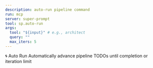 ```yaml
---
description: auto-run pipeline command
run: mcp
server: super-prompt
tool: sp.auto-run
args:
  tool: "${input}" # e.g., architect
  query: ""
  max_iters: 5
---
```


🌀 Auto Run
Automatically advance pipeline TODOs until completion or iteration limit
